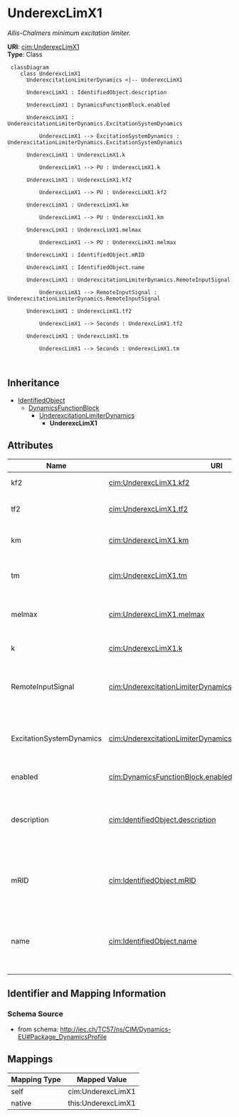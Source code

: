 # UnderexcLimX1


_<font color="#0f0f0f">Allis-Chalmers minimum excitation limiter.</font>_





**URI**: [cim:UnderexcLimX1](http://iec.ch/TC57/CIM100#UnderexcLimX1)<br />
**Type**: Class




```mermaid
 classDiagram
    class UnderexcLimX1
      UnderexcitationLimiterDynamics <|-- UnderexcLimX1
      
      UnderexcLimX1 : IdentifiedObject.description
        
      UnderexcLimX1 : DynamicsFunctionBlock.enabled
        
      UnderexcLimX1 : UnderexcitationLimiterDynamics.ExcitationSystemDynamics
        
          UnderexcLimX1 --> ExcitationSystemDynamics : UnderexcitationLimiterDynamics.ExcitationSystemDynamics
        
      UnderexcLimX1 : UnderexcLimX1.k
        
          UnderexcLimX1 --> PU : UnderexcLimX1.k
        
      UnderexcLimX1 : UnderexcLimX1.kf2
        
          UnderexcLimX1 --> PU : UnderexcLimX1.kf2
        
      UnderexcLimX1 : UnderexcLimX1.km
        
          UnderexcLimX1 --> PU : UnderexcLimX1.km
        
      UnderexcLimX1 : UnderexcLimX1.melmax
        
          UnderexcLimX1 --> PU : UnderexcLimX1.melmax
        
      UnderexcLimX1 : IdentifiedObject.mRID
        
      UnderexcLimX1 : IdentifiedObject.name
        
      UnderexcLimX1 : UnderexcitationLimiterDynamics.RemoteInputSignal
        
          UnderexcLimX1 --> RemoteInputSignal : UnderexcitationLimiterDynamics.RemoteInputSignal
        
      UnderexcLimX1 : UnderexcLimX1.tf2
        
          UnderexcLimX1 --> Seconds : UnderexcLimX1.tf2
        
      UnderexcLimX1 : UnderexcLimX1.tm
        
          UnderexcLimX1 --> Seconds : UnderexcLimX1.tm
        
      
```





## Inheritance
* [IdentifiedObject](IdentifiedObject.md)
    * [DynamicsFunctionBlock](DynamicsFunctionBlock.md)
        * [UnderexcitationLimiterDynamics](UnderexcitationLimiterDynamics.md)
            * **UnderexcLimX1**



## Attributes


| Name | URI | Cardinality and Range | Description | Inheritance |
| ---  | --- | --- | --- | --- |
| kf2 | [cim:UnderexcLimX1.kf2](http://iec.ch/TC57/CIM100#UnderexcLimX1.kf2) | 1..1 <br />  [PU](PU.md)  | Differential gain (<i>K</i><i><sub>F2</sub></i>) | direct |
| tf2 | [cim:UnderexcLimX1.tf2](http://iec.ch/TC57/CIM100#UnderexcLimX1.tf2) | 1..1 <br />  [Seconds](Seconds.md)  | Differential time constant (<i>T</i><i><sub>F2</sub></i>) (&gt;= 0) | direct |
| km | [cim:UnderexcLimX1.km](http://iec.ch/TC57/CIM100#UnderexcLimX1.km) | 1..1 <br />  [PU](PU.md)  | Minimum excitation limit gain (<i>K</i><i><sub>M</sub></i>) | direct |
| tm | [cim:UnderexcLimX1.tm](http://iec.ch/TC57/CIM100#UnderexcLimX1.tm) | 1..1 <br />  [Seconds](Seconds.md)  | Minimum excitation limit time constant (<i>T</i><i><sub>M</sub></i>) (&gt;= 0... | direct |
| melmax | [cim:UnderexcLimX1.melmax](http://iec.ch/TC57/CIM100#UnderexcLimX1.melmax) | 1..1 <br />  [PU](PU.md)  | Minimum excitation limit value (<i>MELMAX</i>) | direct |
| k | [cim:UnderexcLimX1.k](http://iec.ch/TC57/CIM100#UnderexcLimX1.k) | 1..1 <br />  [PU](PU.md)  | Minimum excitation limit slope (<i>K</i>) (&gt; 0) | direct |
| RemoteInputSignal | [cim:UnderexcitationLimiterDynamics.RemoteInputSignal](http://iec.ch/TC57/CIM100#UnderexcitationLimiterDynamics.RemoteInputSignal) | 0..1 <br />  [RemoteInputSignal](RemoteInputSignal.md)  | Remote input signal used by this underexcitation limiter model | [UnderexcitationLimiterDynamics](UnderexcitationLimiterDynamics.md) |
| ExcitationSystemDynamics | [cim:UnderexcitationLimiterDynamics.ExcitationSystemDynamics](http://iec.ch/TC57/CIM100#UnderexcitationLimiterDynamics.ExcitationSystemDynamics) | 1..1 <br />  [ExcitationSystemDynamics](ExcitationSystemDynamics.md)  | Excitation system model with which this underexcitation limiter model is asso... | [UnderexcitationLimiterDynamics](UnderexcitationLimiterDynamics.md) |
| enabled | [cim:DynamicsFunctionBlock.enabled](http://iec.ch/TC57/CIM100#DynamicsFunctionBlock.enabled) | 1..1 <br />  boolean  | Function block used indicator | [DynamicsFunctionBlock](DynamicsFunctionBlock.md) |
| description | [cim:IdentifiedObject.description](http://iec.ch/TC57/CIM100#IdentifiedObject.description) | 0..1 <br />  string  | The description is a free human readable text describing or naming the object | [IdentifiedObject](IdentifiedObject.md) |
| mRID | [cim:IdentifiedObject.mRID](http://iec.ch/TC57/CIM100#IdentifiedObject.mRID) | 1..1 <br />  string  | Master resource identifier issued by a model authority | [IdentifiedObject](IdentifiedObject.md) |
| name | [cim:IdentifiedObject.name](http://iec.ch/TC57/CIM100#IdentifiedObject.name) | 0..1 <br />  string  | The name is any free human readable and possibly non unique text naming the o... | [IdentifiedObject](IdentifiedObject.md) |









## Identifier and Mapping Information







### Schema Source


* from schema: http://iec.ch/TC57/ns/CIM/Dynamics-EU#Package_DynamicsProfile





## Mappings

| Mapping Type | Mapped Value |
| ---  | ---  |
| self | cim:UnderexcLimX1 |
| native | this:UnderexcLimX1 |




